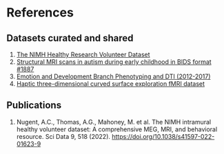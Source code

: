 # References

## Datasets curated and shared
1. [The NIMH Healthy Research Volunteer Dataset](https://openneuro.org/datasets/ds004215)
2. [Structural MRI scans in autism during early childhood in BIDS format #1887](https://nda.nih.gov/study.html?id=1887)
3. [Emotion and Development Branch Phenotyping and DTI (2012-2017)](https://openneuro.org/datasets/ds004605)
3. [Haptic three-dimensional curved surface exploration fMRI dataset](https://openneuro.org/datasets/ds003466)

## Publications
1. Nugent, A.C., Thomas, A.G., Mahoney, M. et al. The NIMH intramural healthy volunteer dataset: A comprehensive MEG, MRI, and behavioral resource. Sci Data 9, 518 (2022). https://doi.org/10.1038/s41597-022-01623-9


